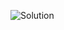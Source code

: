 ![Solution](https://github.com/AhmedAtia1507/Learn_in_Depth_Embedded_Systems_Diploma/assets/104103615/8ba9b5e1-d718-432f-9a16-e5632d860fa7)
